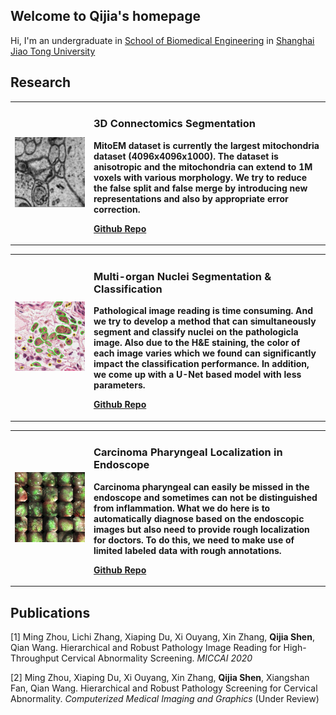 ## Welcome to Qijia's homepage

Hi, I'm an undergraduate in [School of Biomedical Engineering](http://bme.sjtu.edu.cn/En) 
in [Shanghai Jiao Tong University](http://en.sjtu.edu.cn/)

## Research

<table border="0">
  <tr>
    <td width="25%">
      <img src="/img/mitoem.png" width="100%">
    </td>
    <td width="75%">
      <h3>3D Connectomics Segmentation</h3>
      <p><b>MitoEM dataset is currently the largest mitochondria dataset (4096x4096x1000). The dataset is anisotropic and the mitochondria can extend to 1M voxels with various morphology. We try to reduce the false split and false merge by introducing new representations and also by appropriate error correction.</b></p>
      <p><b><a href="https://github.com/Michaelsqj/pytorch_connectomics">Github Repo</a></b></p>
    </td>
  </tr>
</table>

<table border="0">
  <tr>
    <td width="25%">
      <img src="/img/monusac.png" width="100%">
    </td>
    <td width="75%">
      <h3>Multi-organ Nuclei Segmentation & Classification</h3>
      <p><b>Pathological image reading is time consuming. And we try to develop a method that can simultaneously segment and classify nuclei on the pathologicla image. Also due to the H&E staining, the color of each image varies which we found can significantly impact the classification performance. In addition, we come up with a U-Net based model with less parameters. </b></p>
      <p><b><a href="https://github.com/Michaelsqj/Cell-Instance-Segmentation">Github Repo</a></b></p>
    </td>
  </tr>
</table>

<table border="0">
  <tr>
    <td width="25%">
      <img src="/img/nosecancer.png" width="100%">
    </td>
    <td width="75%">
      <h3>Carcinoma Pharyngeal Localization in Endoscope</h3>
      <p><b>Carcinoma pharyngeal can easily be missed in the endoscope and sometimes can not be distinguished from inflammation. What we do here is to automatically diagnose based on the endoscopic images but also need to provide rough localization for doctors. To do this, we need to make use of limited labeled data with rough annotations.</b></p>
      <p><b><a href="https://github.com/Michaelsqj/Nasopharyngeal_carcinoma">Github Repo</a></b></p>
    </td>
  </tr>
</table>


## Publications

[1] Ming Zhou, Lichi Zhang, Xiaping Du, Xi Ouyang, Xin Zhang, **Qijia Shen**, Qian Wang. Hierarchical and Robust Pathology Image Reading for High-Throughput Cervical Abnormality Screening. _MICCAI 2020_

[2] Ming Zhou, Xiaping Du, Xi Ouyang, Xin Zhang, **Qijia Shen**, Xiangshan Fan, Qian Wang. Hierarchical and Robust Pathology Screening for Cervical Abnormality. _Computerized Medical Imaging and Graphics_ (Under Review)

